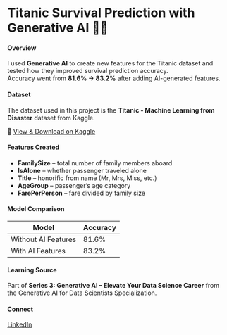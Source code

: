 # Titanic Survival Prediction with Generative AI 🚢🤖

#### Overview
I used **Generative AI** to create new features for the Titanic dataset and tested how they improved survival prediction accuracy.  
Accuracy went from **81.6% → 83.2%** after adding AI-generated features.

#### Dataset
The dataset used in this project is the **Titanic - Machine Learning from Disaster** dataset from Kaggle.  

🔗 [View & Download on Kaggle](https://www.kaggle.com/competitions/titanic/data)

#### Features Created
- **FamilySize** – total number of family members aboard
- **IsAlone** – whether passenger traveled alone
- **Title** – honorific from name (Mr, Mrs, Miss, etc.)
- **AgeGroup** – passenger’s age category
- **FarePerPerson** – fare divided by family size

#### Model Comparison
| Model                | Accuracy |
|----------------------|----------|
| Without AI Features  | 81.6%    |
| With AI Features     | 83.2%    |

#### Learning Source
Part of **Series 3: Generative AI – Elevate Your Data Science Career** from the Generative AI for Data Scientists Specialization.

#### Connect
[LinkedIn](https://www.linkedin.com/in/thaadshaayani-rasanehru/)

